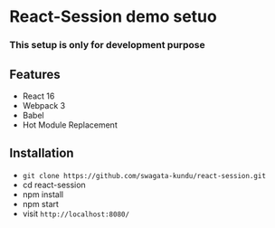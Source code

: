 # React-Session demo setuo

### This setup is only for development purpose
## Features

* React 16
* Webpack 3
* Babel
* Hot Module Replacement

## Installation

* `git clone https://github.com/swagata-kundu/react-session.git`
* cd react-session
* npm install
* npm start
* visit `http://localhost:8080/`

